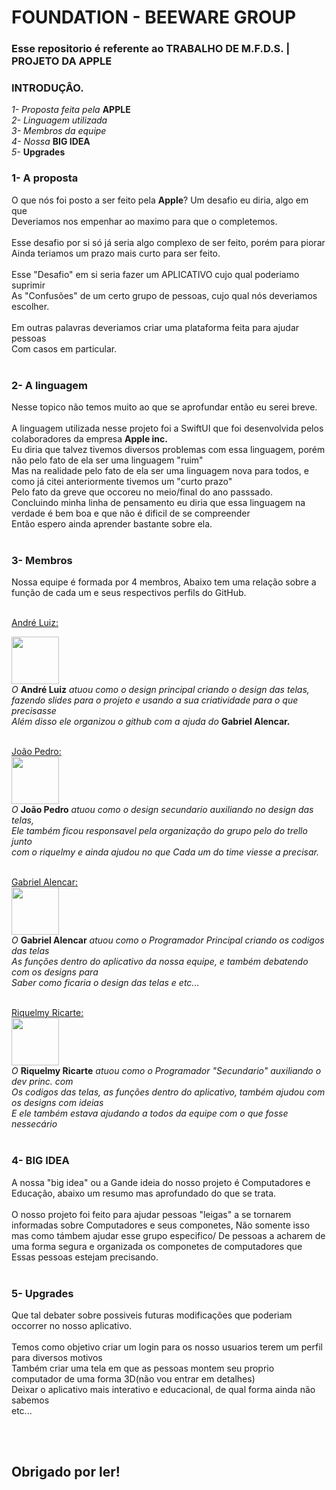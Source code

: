 # FOUNDATION - BEEWARE GROUP
### Esse repositorio é referente ao TRABALHO DE M.F.D.S. | PROJETO DA APPLE


### INTRODUÇÂO.

_1- Proposta feita pela_ **APPLE** \
_2- Linguagem utilizada_ \
_3- Membros da equipe_ \
_4- Nossa_ **BIG IDEA** \
_5-_ **Upgrades** 



### 1- A proposta

O que nós foi posto a ser feito pela **Apple**? Um desafio eu diria, algo em que\
Deveriamos nos empenhar ao maximo para que o completemos. <br> </br>
Esse desafio por si só já seria algo complexo de ser feito, porém para piorar\
Ainda teriamos um prazo mais curto para ser feito.<br> </br>
Esse "Desafio" em si seria fazer um APLICATIVO cujo qual poderiamo suprimir\
As "Confusões" de um certo grupo de pessoas, cujo qual nós deveriamos escolher.<br> </br>
Em outras palavras deveriamos criar uma plataforma feita para ajudar pessoas \
Com casos em particular.<br> </br>

### 2- A linguagem 

Nesse topico não temos muito ao que se aprofundar então eu serei breve.<br> </br>
A linguagem utilizada nesse projeto foi a SwiftUI que foi desenvolvida pelos colaboradores da empresa **Apple inc.**\
Eu diria que talvez tivemos diversos problemas com essa linguagem, porém não pelo fato de ela ser uma linguagem "ruim"\
Mas na realidade pelo fato de ela ser uma linguagem nova para todos, e como já citei anteriormente tivemos um "curto prazo"\
Pelo fato da greve que occoreu no meio/final do ano passsado.\
Concluindo minha linha de pensamento eu diria que essa linguagem na verdade é bem boa e que não é dificil de se compreender\
Então espero ainda aprender bastante sobre ela. <br> </br>

### 3- Membros 

Nossa equipe é formada por 4 membros, Abaixo tem uma relação sobre a função de cada um e seus respectivos perfils do GitHub.<br> </br>

<a href="https://github.com/Andre-Luiz-lopes" >André Luiz:</a> <br>

<img src = "https://avatars.githubusercontent.com/u/144447401?v=4" width = 76x> <br>
_O_ **André Luiz** _atuou como o design principal criando o design das telas,\
fazendo slides para o projeto e usando a sua criatividade para o que precisasse\
Além disso ele organizou o github com a ajuda do_ **Gabriel Alencar.** <br> </br>



<a href="https://github.com/joaopedrosilva23" >João Pedro:</a>
<br>
<img src = "https://avatars.githubusercontent.com/u/161481668?v=4" width = 76x> <br>
_O_ **João Pedro** _atuou como o design secundario auxiliando no design das telas,\
Ele também ficou responsavel pela organização do grupo pelo do trello junto\
com o riquelmy e ainda ajudou no que Cada um do time viesse a precisar._<br> </br>

<a href="https://github.com/Bilinhas" >Gabriel Alencar:</a>
<br>
<img src = "https://avatars.githubusercontent.com/u/159455478?v=4" width = 76x> <br>
_O_ **Gabriel Alencar** _atuou como o Programador Principal criando os codigos das telas\
As funções dentro do aplicativo da nossa equipe, e também debatendo com os designs para\
Saber como ficaria o design das telas e etc..._<br> </br>

<a href="https://github.com/Riquelmy77" >Riquelmy Ricarte:</a>
<br>
<img src = "https://avatars.githubusercontent.com/u/159535993?v=4" width = 76x> <br>
_O_ **Riquelmy Ricarte** _atuou como o Programador "Secundario" auxiliando o dev princ. com\
Os codigos das telas, as funções dentro do aplicativo, também ajudou com os designs com ideias\
E ele também estava ajudando a todos da equipe com o que fosse nessecário_<br> </br>

### 4- BIG IDEA 

A nossa "big idea" ou a Gande ideia do nosso projeto é Computadores e Educação, abaixo um resumo mas aprofundado do que se trata.<br> </br>
O nosso projeto foi feito para ajudar pessoas "leigas" a se tornarem informadas sobre
Computadores e seus componetes, Não somente isso mas como támbem ajudar esse grupo especifico/ De pessoas a acharem de uma forma segura e organizada os componetes de computadores que
Essas pessoas estejam precisando. <br> </br>

### 5- Upgrades

Que tal debater sobre possiveis futuras modificações que poderiam occorrer no nosso aplicativo.<br> </br>
Temos como objetivo criar um login para os nosso usuarios terem um perfil para diversos motivos\
Também criar uma tela em que as pessoas montem seu proprio computador de uma forma 3D(não vou entrar em detalhes)\
Deixar o aplicativo mais interativo e educacional, de qual forma ainda não sabemos\
etc...

<br> </br>
## Obrigado por ler! 


